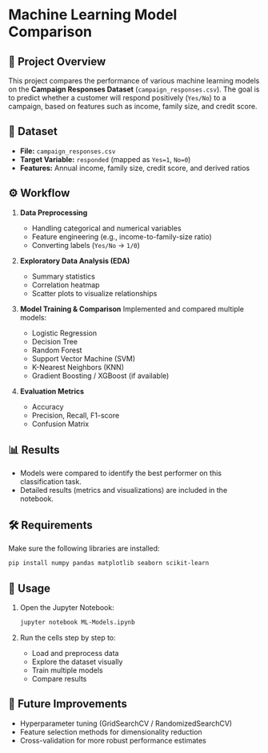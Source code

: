 # Machine Learning Model Comparison

## 📌 Project Overview

This project compares the performance of various machine learning models on the **Campaign Responses Dataset** (`campaign_responses.csv`).
The goal is to predict whether a customer will respond positively (`Yes/No`) to a campaign, based on features such as income, family size, and credit score.

## 📂 Dataset

* **File:** `campaign_responses.csv`
* **Target Variable:** `responded` (mapped as `Yes=1`, `No=0`)
* **Features:** Annual income, family size, credit score, and derived ratios

## ⚙️ Workflow

1. **Data Preprocessing**

   * Handling categorical and numerical variables
   * Feature engineering (e.g., income-to-family-size ratio)
   * Converting labels (`Yes/No` → `1/0`)

2. **Exploratory Data Analysis (EDA)**

   * Summary statistics
   * Correlation heatmap
   * Scatter plots to visualize relationships

3. **Model Training & Comparison**
   Implemented and compared multiple models:

   * Logistic Regression
   * Decision Tree
   * Random Forest
   * Support Vector Machine (SVM)
   * K-Nearest Neighbors (KNN)
   * Gradient Boosting / XGBoost (if available)

4. **Evaluation Metrics**

   * Accuracy
   * Precision, Recall, F1-score
   * Confusion Matrix

## 📊 Results

* Models were compared to identify the best performer on this classification task.
* Detailed results (metrics and visualizations) are included in the notebook.

## 🛠️ Requirements

Make sure the following libraries are installed:

```bash
pip install numpy pandas matplotlib seaborn scikit-learn
```

## 🚀 Usage

1. Open the Jupyter Notebook:

   ```bash
   jupyter notebook ML-Models.ipynb
   ```
2. Run the cells step by step to:

   * Load and preprocess data
   * Explore the dataset visually
   * Train multiple models
   * Compare results

## 📌 Future Improvements

* Hyperparameter tuning (GridSearchCV / RandomizedSearchCV)
* Feature selection methods for dimensionality reduction
* Cross-validation for more robust performance estimates

